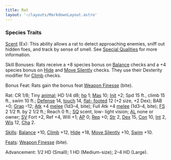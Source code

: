```yaml
---
title: Rat
layout: '~/layouts/MarkdownLayout.astro'
---
```

### Species Traits

[Scent](/modern.d20.srd/special.abilities/scent) (Ex): This ability allows a
rat to detect approaching enemies, sniff out hidden foes, and track by sense
of smell. See [Special Qualities](/modern.d20.srd/creatures/creature.overview)
for more information.

Skill Bonuses: Rats receive a +8 species bonus on
[Balance](/modern.d20.srd/skills/balance) checks and a +4 species bonus on
[Hide](/modern.d20.srd/skills/hide) and [Move Silently](/modern.d20.srd/skills/move.silently) checks. They use their
Dexterity modifier for [Climb](/modern.d20.srd/skills/climb) checks.

Bonus Feat: Rats gain the bonus feat [Weapon Finesse](/modern.d20.srd/feats/weapon.finesse) (bite).

Rat: CR 1/8; Tiny [animal](/modern.d20.srd/creature.types/animal); HD 1/4 d8;
[hp](/modern.d20.srd/combat/hit.points) 1;
[Mas](/modern.d20.srd/creatures/creature.overview) 10;
[Init](/modern.d20.srd/combat/initiative) +2; Spd 15 ft., climb 15 ft., swim
10 ft.; [Defense](/modern.d20.srd/combat/defense) 14,
[touch](/modern.d20.srd/combat/attack.actions) 14, [flat- footed](/modern.d20.srd/combat/surprise) 12 (+2 size, +2 Dex); BAB +0;
[Grap](/modern.d20.srd/combat/grapple) –12;
[Atk](/modern.d20.srd/combat/attack.roll) +4
[melee](/modern.d20.srd/combat/attack.roll) (1d3–4, bite); Full Atk +4
[melee](/modern.d20.srd/combat/attack.roll) (1d3–4, bite);
[FS](/modern.d20.srd/creatures/creature.overview) 2 1/2 ft. by 2 1/2 ft.;
Reach 0 ft.; [SQ](/modern.d20.srd/creatures/creature.overview) scent, low-
light vision; [AL](/modern.d20.srd/basics/allegiances) none or owner;
[SV](/modern.d20.srd/basics/saving.throws) Fort +2, Ref +4, Will +1;
[AP](/modern.d20.srd/creatures/creature.overview) 0;
[Rep](/modern.d20.srd/creatures/creature.overview) +0;
[Str](/modern.d20.srd/basics/ability.scores) 2,
[Dex](/modern.d20.srd/basics/ability.scores) 15,
[Con](/modern.d20.srd/basics/ability.scores) 10,
[Int](/modern.d20.srd/basics/ability.scores) 2,
[Wis](/modern.d20.srd/basics/ability.scores) 12,
[Cha](/modern.d20.srd/basics/ability.scores) 2.

[Skills](/modern.d20.srd/skills): [Balance](/modern.d20.srd/skills/balance)
+10, [Climb](/modern.d20.srd/skills/climb) +12,
[Hide](/modern.d20.srd/skills/hide) +18, [Move Silently](/modern.d20.srd/skills/move.silently) +10,
[Swim](/modern.d20.srd/skills/swim) +10.

[Feats](/modern.d20.srd/feats): [Weapon Finesse](/modern.d20.srd/feats/weapon.finesse) (bite).

Advancement: 1/2 HD (Small); 1 HD (Medium-size); 2–4 HD (Large).

